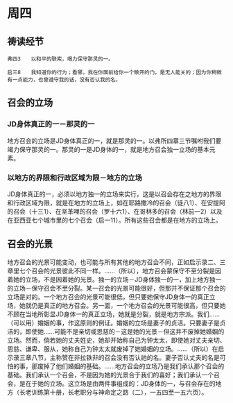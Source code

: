 # 周四

## 祷读经节
```
弗四3　　以和平的联索，竭力保守那灵的一。

启三8　　我知道你的行为；看哪，我在你面前给你一个敞开的门，是无人能关的；因为你稍微有一点能力，也曾遵守我的话，没有否认我的名。
```

## 召会的立场

### JD身体真正的一－那灵的一

地方召会的立场是JD身体真正的一，就是那灵的一。以弗所四章三节嘱咐我们要竭力保守那灵的一。那灵的一是JD身体的一，就是地方召会独一立场的基本元素。

### 以地方的界限和行政区域为限－地方的立场

JD身体真正的一，必须以地方独一的立场来实行，这是以召会存在之地方的界限和行政区域为限，就是在地方的立场上，如在耶路撒冷的召会（徒八1）、在安提阿的召会（十三1）、在坚革哩的召会（罗十六1）、在哥林多的召会（林前一2）以及在亚西亚七个城市里的七个召会（启一11）。所有这些召会都是在地方的立场上。

## 召会的光景

地方召会的光景可能变动，也可能与所有其他的地方召会不同，正如启示录二、三章里七个召会的光景彼此不同一样。......（所以），地方召会蒙保守不至分裂是因着她的立场，不是因着她的光景。独一的立场－JD身体独一的一，加上地方独一的立场－保守召会不至分裂。某一召会的光景可能很好，但那并不保证那个召会的立场是对的。一个地方召会的光景可能很低，但只要她保守JD身体一的真正立场，她就仍是真正的地方召会。另一面，一个地方召会的光景可能很高，但只要她不顾在当地所彰显JD身体一的真正立场，她就是分裂，就是地方宗派。我们......（可以用）婚姻的事，作这原则的例证。婚姻的立场是妻子的贞洁。只要妻子是贞洁的，即使她......可能不是亲切或恩慈的－这是她的光景－但这并不废掉她婚姻的立场。然而，倘若她的丈夫姓史，她却开始称自己为钟太太，即使她对丈夫亲切、恩慈、谦卑、服从，她称自己为钟太太就废掉了她婚姻的立场。......（所以）在启示录三章八节，主称赞在非拉铁非的召会没有否认祂的名。妻子否认丈夫的名是可怕的事，那废掉了他们婚姻的基础。......地方召会的立场乃是我们承认那个召会的基础。我们承认一个召会，不是因为她的光景合于我们的喜好；我们承认一个召会，是在于她的立场。这立场是由两件事组成的：JD身体的一，与召会存在的地方（长老训练第十册，长老职分与神命定之路（二），一五四至一五六页）。
